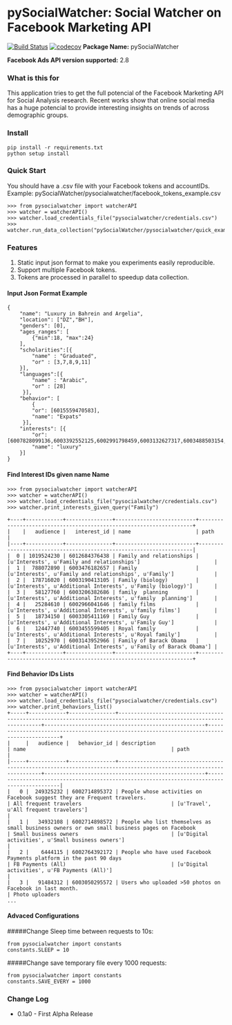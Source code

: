 # pySocialWatcher: Social Watcher on Facebook Marketing API 
[![Build Status](https://travis-ci.org/maraujo/pySocialWatcher.svg?branch=dev)](https://travis-ci.org/maraujo/pySocialWatcher)
[![codecov](https://codecov.io/gh/maraujo/pySocialWatcher/branch/dev/graph/badge.svg)](https://codecov.io/gh/maraujo/pySocialWatcher)
**Package Name:** pySocialWatcher

**Facebook Ads API version supported:** 2.8


### What is this for
This application tries to get the full potencial of the Facebook Marketing API for Social Analysis research.
Recent works show that online social media has a huge potencial to provide interesting insights on trends of across demographic groups.

### Install
    pip install -r requirements.txt
    python setup install
    
### Quick Start
You should have a .csv file with your Facebook tokens and accountIDs.
Example: pySocialWatcher/pysocialwatcher/facebook_tokens_example.csv
  
    >>> from pysocialwatcher import watcherAPI 
    >>> watcher = watcherAPI() 
    >>> watcher.load_credentials_file("pysocialwatcher/credentials.csv")
    >>> watcher.run_data_collection("pySocialWatcher/pysocialwatcher/quick_example.json")

### Features
1. Static input json format to make you experiments easily reproducible.
2. Support multiple Facebook tokens.
3. Tokens are processed in parallel to speedup data collection.

#### Input Json Format Example
    {
        "name": "Luxury in Bahrein and Argelia",
        "location": ["DZ","BH"],
        "genders": [0],
        "ages_ranges": [
            {"min":18, "max":24}
        ],
        "scholarities":[{
            "name" : "Graduated",
            "or" : [3,7,8,9,11]
        }],
        "languages":[{
            "name" : "Arabic",
            "or" : [28]
         }],
        "behavior": [
            {
            "or": [6015559470583],
            "name": "Expats"
         }],
        "interests": [{
            "or": [6007828099136,6003392552125,6002991798459,6003132627317,6003488503154,6004048615096,6003840055852,6003103779434,6003401661947,6003167425934,6003263791114,6003346592981,6003390752144,6003325662688,6004037400009,6003372667195,6003089951815,6003398056603,6002971085794,6003289911338,6003188427578,6002944044446,6003509853804],
            "name": "luxury"
        }]
    }

#### Find Interest IDs given name Name
    >>> from pysocialwatcher import watcherAPI 
    >>> watcher = watcherAPI() 
    >>> watcher.load_credentials_file("pysocialwatcher/credentials.csv")
    >>> watcher.print_interests_given_query("Family")
    
    +----+------------+---------------+--------------------------+--------------------------------------------------------------------+
    |    |   audience |   interest_id | name                     | path                                                               |
    |----+------------+---------------+--------------------------+--------------------------------------------------------------------|
    |  0 | 1019524230 | 6012684376438 | Family and relationships | [u'Interests', u'Family and relationships']                        |
    |  1 |  788072890 | 6003476182657 | Family                   | [u'Interests', u'Family and relationships', u'Family']             |
    |  2 |  178716020 | 6003190413105 | Family (biology)         | [u'Interests', u'Additional Interests', u'Family (biology)']       |
    |  3 |   58127760 | 6003206382686 | family  planning         | [u'Interests', u'Additional Interests', u'family  planning']       |
    |  4 |   25284610 | 6002966041646 | family films             | [u'Interests', u'Additional Interests', u'family films']           |
    |  5 |   18734150 | 6003305411169 | Family Guy               | [u'Interests', u'Additional Interests', u'Family Guy']             |
    |  6 |   12447740 | 6003455599405 | Royal family             | [u'Interests', u'Additional Interests', u'Royal family']           |
    |  7 |   10252970 | 6003143952966 | Family of Barack Obama   | [u'Interests', u'Additional Interests', u'Family of Barack Obama'] |
    +----+------------+---------------+--------------------------+--------------------------------------------------------------------+

#### Find Behavior IDs Lists
    >>> from pysocialwatcher import watcherAPI 
    >>> watcher = watcherAPI() 
    >>> watcher.load_credentials_file("pysocialwatcher/credentials.csv")
    >>> watcher.print_behaviors_list()
    +-----+------------+---------------+-------------------------------------------------------------------------------------------------------------------+----------------------------------------------------+--------------------------------------------------------------------------------------------+
    |     |   audience |   behavior_id | description                                                                                                       | name                                               | path                                                                                       |
    |-----+------------+---------------+-------------------------------------------------------------------------------------------------------------------+----------------------------------------------------+--------------------------------------------------------------------------------------------|
    |   0 |  249325232 | 6002714895372 | People whose activities on Facebook suggest they are Frequent travelers.                                          | All frequent travelers                             | [u'Travel', u'All frequent travelers']                                                     |
    |   1 |   34932108 | 6002714898572 | People who list themselves as small business owners or own small business pages on Facebook                       | Small business owners                              | [u'Digital activities', u'Small business owners']                                          |
    |   2 |    6444115 | 6002764392172 | People who have used Facebook Payments platform in the past 90 days                                               | FB Payments (All)                                  | [u'Digital activities', u'FB Payments (All)']                                              |
    |   3 |   91484312 | 6003050295572 | Users who uploaded >50 photos on Facebook in last month.                                                          | Photo uploaders
    ...

#### Advaced Configurations
#####Change Sleep time between requests to 10s:

    from pysocialwatcher import constants
    constants.SLEEP = 10

#####Change save temporary file every 1000 requests:

    from pysocialwatcher import constants
    constants.SAVE_EVERY = 1000


### Change Log
* 0.1a0 - First Alpha Release